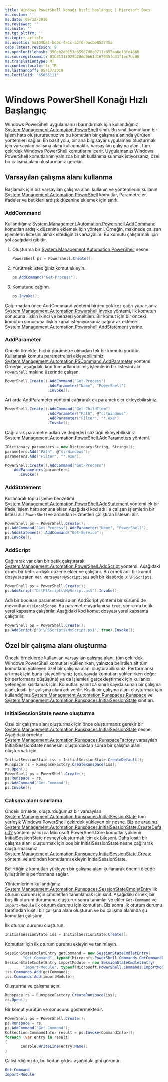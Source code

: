 ```yaml
---
title: Windows PowerShell konağı hızlı başlangıç | Microsoft Docs
ms.custom: ''
ms.date: 09/12/2016
ms.reviewer: ''
ms.suite: ''
ms.tgt_pltfrm: ''
ms.topic: article
ms.assetid: 5a134b81-bd0c-4e1c-a2f0-9acbe852745a
caps.latest.revision: 9
ms.openlocfilehash: 390eb2d0153c65967d8c0711c852aa6e13fe4660
ms.sourcegitcommit: 01b81317029b28dd9b61d167045fd31f1ec7bc06
ms.translationtype: MT
ms.contentlocale: tr-TR
ms.lasthandoff: 05/17/2019
ms.locfileid: "65855111"
---
```

# <a name="windows-powershell-host-quickstart"></a>Windows PowerShell Konağı Hızlı Başlangıç

Windows PowerShell uygulamanızı barındırmak için kullandığınız [System.Management.Automation.PowerShell](/dotnet/api/System.Management.Automation.PowerShell) sınıfı.
Bu sınıf, komutların bir işlem hattı oluşturursunuz ve bu komutları bir çalışma alanında yürüten yöntemleri sağlar.
En basit yolu, bir ana bilgisayar uygulaması oluşturmak için varsayılan çalışma alanı kullanmaktır.
Varsayılan çalışma alanı, tüm çekirdek Windows PowerShell komutlarını içerir.
Uygulamanızı Windows PowerShell komutlarının yalnızca bir alt kullanıma sunmak istiyorsanız, özel bir çalışma alanı oluşturmanız gerekir.

## <a name="using-the-default-runspace"></a>Varsayılan çalışma alanı kullanma

Başlamak için biz varsayılan çalışma alanı kullanın ve yöntemlerini kullanın [System.Management.Automation.PowerShell](/dotnet/api/System.Management.Automation.PowerShell) komutlar, Parametreler, ifadeler ve betikleri ardışık düzenine eklemek için sınıfı.

### <a name="addcommand"></a>AddCommand

Kullandığınız [System.Management.Automation.Powershell.AddCommand](/dotnet/api/System.Management.Automation.PowerShell.AddCommand) komutları ardışık düzenine eklemek için yöntemi.
Örneğin, makinede çalışan işlemlerin listesini almak istediğinizi varsayalım.
Bu komutu çalıştırmak için yol aşağıdaki gibidir.

1. Oluşturma bir [System.Management.Automation.PowerShell](/dotnet/api/System.Management.Automation.PowerShell) nesne.

   ```csharp
   PowerShell ps = PowerShell.Create();
   ```

2. Yürütmek istediğiniz komut ekleyin.

   ```csharp
   ps.AddCommand("Get-Process");
   ```

3. Komutunu çağırın.

   ```csharp
   ps.Invoke();
   ```

Çağırmadan önce AddCommand yöntemi birden çok kez çağrı yaparsanız [System.Management.Automation.Powershell.Invoke](/dotnet/api/System.Management.Automation.PowerShell.Invoke) yöntemi, ilk komutun sonucuna ilişkin ikinci ve benzeri yöneltilen.
Bir komut için bir önceki komutun sonucuna ilişkin kanal istemiyorsanız çağırarak ekleme [System.Management.Automation.Powershell.AddStatement](/dotnet/api/System.Management.Automation.PowerShell.AddStatement) yerine.

### <a name="addparameter"></a>AddParameter

Önceki örnekte, hiçbir parametre olmadan tek bir komutu yürütür.
Kullanarak komutu parametreleri ekleyebilirsiniz [System.Management.Automation.PSCommand.AddParameter](/dotnet/api/System.Management.Automation.PSCommand.AddParameter) yöntemi.
Örneğin, aşağıdaki kod tüm adlandırılmış işlemlerin bir listesini alır `PowerShell` makine üzerinde çalışan.

```csharp
PowerShell.Create().AddCommand("Get-Process")
                   .AddParameter("Name", "PowerShell")
                   .Invoke();
```

Art arda AddParameter yöntemi çağırarak ek parametreler ekleyebilirsiniz.

```csharp                   
PowerShell.Create().AddCommand("Get-ChildItem")
                   .AddParameter("Path", @"c:\Windows")
                   .AddParameter("Filter", "*.exe")
                   .Invoke();
```

Çağırarak parametre adları ve değerleri sözlüğü ekleyebilirsiniz [System.Management.Automation.PowerShell.AddParameters](/dotnet/api/System.Management.Automation.PowerShell.AddParameters) yöntemi.

```csharp
IDictionary parameters = new Dictionary<String, String>();
parameters.Add("Path", @"c:\Windows");
parameters.Add("Filter", "*.exe");

PowerShell.Create().AddCommand("Get-Process")
   .AddParameters(parameters)
      .Invoke()

```

### <a name="addstatement"></a>AddStatement

Kullanarak toplu işleme benzetimi [System.Management.Automation.PowerShell.AddStatement](/dotnet/api/System.Management.Automation.PowerShell.AddStatement) yöntemi ek bir ifade, işlem hattı sonuna ekler.
Aşağıdaki kod adı ile çalışan işlemlerin bir listesi alır `PowerShell`ve ardından Hizmetleri çalıştıran listesini alır.

```csharp
PowerShell ps = PowerShell.Create();
ps.AddCommand("Get-Process").AddParameter("Name", "PowerShell");
ps.AddStatement().AddCommand("Get-Service");
ps.Invoke();
```

### <a name="addscript"></a>AddScript

Çağırarak var olan bir betik çalıştırarak [System.Management.Automation.PowerShell.AddScript](/dotnet/api/System.Management.Automation.PowerShell.AddScript) yöntemi.
Aşağıdaki örnek bir betik ardışık düzene ekler ve çalıştırır.
Bu örnek adlı bir komut dosyası zaten var. varsayar `MyScript.ps1` adlı bir klasörde `D:\PSScripts`.

```csharp
PowerShell ps = PowerShell.Create();
ps.AddScript("D:\PSScripts\MyScript.ps1").Invoke();
```

Adlı bir boolean parametresini alan AddScript yöntemi bir sürümü de mevcuttur `useLocalScope`.
Bu parametre ayarlanırsa `true`, sonra da betik yerel kapsama çalıştırılır.
Aşağıdaki kod komut dosyası yerel kapsama çalıştırılır.

```csharp
PowerShell ps = PowerShell.Create();
ps.AddScript(@"D:\PSScripts\MyScript.ps1", true).Invoke();
```

## <a name="creating-a-custom-runspace"></a>Özel bir çalışma alanı oluşturma

Önceki örneklerde kullanılan varsayılan çalışma alanı, tüm çekirdek Windows PowerShell komutları yüklenirken, yalnızca belirtilen alt tüm komutların yükleyen özel bir çalışma alanı oluşturabilirsiniz.
Performansı artırmak için bunu isteyebilirsiniz (çok sayıda komutları yüklenirken değer bir performans düşüşüne) ya da işlemleri gerçekleştirmek için kullanıcı yeteneğini kısıtlamak için.
Komutları yalnızca sınırlı sayıda sunan bir çalışma alanı, kısıtlı bir çalışma alanı adı verilir.
Kısıtlı bir çalışma alanı oluşturmak için kullandığınız [System.Management.Automation.Runspaces.Runspace](/dotnet/api/System.Management.Automation.Runspaces.Runspace) ve [System.Management.Automation.Runspaces.InitialSessionState](/dotnet/api/System.Management.Automation.Runspaces.InitialSessionState) sınıfları.

### <a name="creating-an-initialsessionstate-object"></a>InitialSessionState nesne oluşturma

Özel bir çalışma alanı oluşturmak için önce oluşturmanız gerekir bir [System.Management.Automation.Runspaces.InitialSessionState](/dotnet/api/System.Management.Automation.Runspaces.InitialSessionState) nesne.
Aşağıdaki örnekte [System.Management.Automation.Runspaces.RunspaceFactory](/dotnet/api/System.Management.Automation.Runspaces.RunspaceFactory) varsayılan InitialSessionState nesnesini oluşturduktan sonra bir çalışma alanı oluşturmak için.

```csharp
InitialSessionState iss = InitialSessionState.CreateDefault();
Runspace rs = RunspaceFactory.CreateRunspace(iss);
rs.Open();
PowerShell ps = PowerShell.Create();
ps.Runspace = rs;
ps.AddCommand("Get-Command");
ps.Invoke();
```

### <a name="constraining-the-runspace"></a>Çalışma alanı sınırlama

Önceki örnekte, oluşturduğumuz bir varsayılan [System.Management.Automation.Runspaces.InitialSessionState](/dotnet/api/System.Management.Automation.Runspaces.InitialSessionState) tüm yerleşik Windows PowerShell çekirdek yükleyen bir nesne.
Biz de aradınız [System.Management.Automation.Runspaces.InitialSessionState.CreateDefault2](/dotnet/api/System.Management.Automation.Runspaces.InitialSessionState.CreateDefault2) yöntemi yalnızca Microsoft.PowerShell.Core komutlar yüklenir InitialSessionState nesneyi oluşturmak için ek bileşeni.
Daha kısıtlı bir çalışma alanı oluşturmak için boş bir InitialSessionState nesne çağırarak oluşturmalısınız [System.Management.Automation.Runspaces.InitialSessionState.Create](/dotnet/api/System.Management.Automation.Runspaces.InitialSessionState.Create) yöntemi ve ardından komutlarını ekleyin InitialSessionState.

Belirttiğiniz komutları yükleyen bir çalışma alanı kullanarak önemli ölçüde iyileştirilmiş performans sağlar.

Yöntemlerinin kullandığınız [System.Management.Automation.Runspaces.SessionStateCmdletEntry](/dotnet/api/System.Management.Automation.Runspaces.SessionStateCmdletEntry) ilk oturum durumu için cmdlet'leri tanımlamak için sınıf.
Aşağıdaki örnek, bir boş ilk oturum durumunu oluşturur sonra tanımlar ve ekler `Get-Command` ve `Import-Module` ilk oturum durumu için komutları.
Biz sonra ilk oturum durumu tarafından kısıtlı bir çalışma alanı oluşturun ve bu çalışma alanında şu komutları çalıştırın.

İlk oturum durumu oluşturun.

```csharp
InitialSessionState iss = InitialSessionState.Create();
```

Komutları için ilk oturum durumu ekleyin ve tanımlayın.

```csharp
SessionStateCmdletEntry getCommand = new SessionStateCmdletEntry(
        "Get-Command", typeof(Microsoft.PowerShell.Commands.GetCommandCommand), "");
SessionStateCmdletEntry importModule = new SessionStateCmdletEntry(
        "Import-Module", typeof(Microsoft.PowerShell.Commands.ImportModuleCommand), "");
iss.Commands.Add(getCommand);
iss.Commands.Add(importModule);
```

Oluşturma ve çalışma açın.

```csharp
Runspace rs = RunspaceFactory.CreateRunspace(iss);
rs.Open();
```

Bir komut yürütün ve sonucunu göstermektedir.

```csharp
PowerShell ps = PowerShell.Create();
ps.Runspace = rs;
ps.AddCommand("Get-Command");
Collection<CommandInfo> result = ps.Invoke<CommandInfo>();
foreach (var entry in result)
{
       Console.WriteLine(entry.Name);
}
```

Çalıştırdığınızda, bu kodun çıktısı aşağıdaki gibi görünür.

```powershell
Get-Command
Import-Module
```
